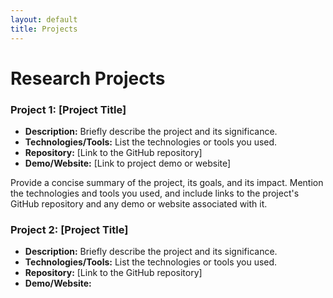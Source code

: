 ```yaml
---
layout: default
title: Projects
---
```


# Research Projects

### Project 1: [Project Title]

- **Description:** Briefly describe the project and its significance.
- **Technologies/Tools:** List the technologies or tools you used.
- **Repository:** [Link to the GitHub repository]
- **Demo/Website:** [Link to project demo or website]

Provide a concise summary of the project, its goals, and its impact. Mention the technologies and tools you used, and include links to the project's GitHub repository and any demo or website associated with it.

### Project 2: [Project Title]

- **Description:** Briefly describe the project and its significance.
- **Technologies/Tools:** List the technologies or tools you used.
- **Repository:** [Link to the GitHub repository]
- **Demo/Website:**
